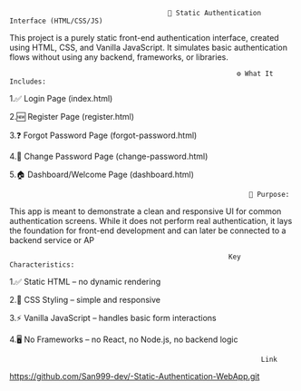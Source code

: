                                            🔐 Static Authentication Interface (HTML/CSS/JS)
 This project is a purely static front-end authentication interface, created using HTML, CSS, and Vanilla JavaScript. It simulates basic authentication flows without using any backend, frameworks, or libraries.

                                                            ⚙️ What It Includes:
1.✅ Login Page (index.html)

2.🆕 Register Page (register.html)

3.❓ Forgot Password Page (forgot-password.html)


4.🔄 Change Password Page (change-password.html)

5.🏠 Dashboard/Welcome Page (dashboard.html)

                                                               🎯 Purpose:
This app is meant to demonstrate a clean and responsive UI for common authentication screens. While it does not perform real authentication, it lays the foundation for front-end development and can later be connected to a backend service or AP
                    
                                                          Key Characteristics:
1.✅ Static HTML – no dynamic rendering

2.🎨 CSS Styling – simple and responsive

3.⚡ Vanilla JavaScript – handles basic form interactions

4.🖥️ No Frameworks – no React, no Node.js, no backend logic 

                                                                    
                                                                  Link
  https://github.com/San999-dev/-Static-Authentication-WebApp.git
